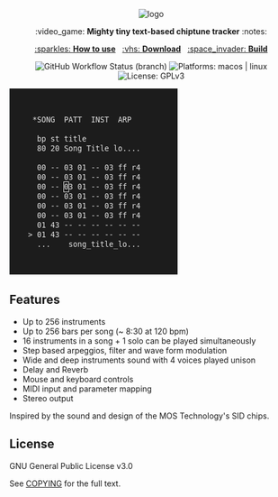 <p align="center">
  <img src="https://i.ibb.co/5Y93XtX/logo.png" alt="logo">
</p>
<p align="center">:video_game: <b>Mighty tiny text-based chiptune tracker</b> :notes:</p>


<p align="center">
<a href="https://github.com/vacavaca/trics/blob/master/doc/MANUAL"> :sparkles: <b>How to use</b></a>&nbsp;&nbsp;
<a href="https://github.com/vacavaca/trics/releases">:vhs: <b>Download</b></a>&nbsp;&nbsp;
<a href="https://github.com/vacavaca/trics/blob/master/doc/BUILD">:space_invader: <b>Build</b></a></p>

<p align="center">
<img alt="GitHub Workflow Status (branch)" src="https://img.shields.io/github/workflow/status/vacavaca/trics/build/master">
<img alt="Platforms: macos | linux" src="https://img.shields.io/static/v1?label=platform&message=macos%20|%20linux&color=lightgrey">
<img alt="License: GPLv3" src="https://img.shields.io/static/v1?label=license&message=GPLv3&color=green">
</p>


![Screenshot](/doc/screenshot.png)


## Features

* Up to 256 instruments
* Up to 256 bars per song (~ 8:30 at 120 bpm)
* 16 instruments in a song + 1 solo can be played simultaneously
* Step based arpeggios, filter and wave form modulation
* Wide and deep instruments sound with 4 voices played unison
* Delay and Reverb
* Mouse and keyboard controls
* MIDI input and parameter mapping
* Stereo output

Inspired by the sound and design of the MOS Technology's SID chips.


## License
GNU General Public License v3.0

See [COPYING](COPYING) for the full text.